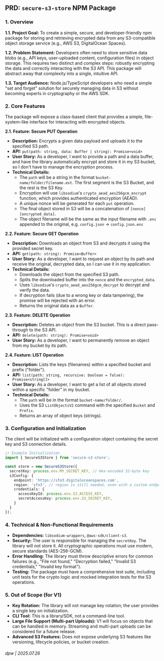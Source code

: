 ## PRD: `secure-s3-store` NPM Package

### 1. Overview

**1.1. Project Goal:** To create a simple, secure, and developer-friendly npm package for storing and retrieving encrypted data from any S3-compatible object storage service (e.g., AWS S3, DigitalOcean Spaces).

**1.2. Problem Statement:** Developers often need to store sensitive data blobs (e.g., API keys, user-uploaded content, configuration files) in object storage. This requires two distinct and complex steps: robustly encrypting the data and correctly interacting with the S3 API. This package will abstract away that complexity into a single, intuitive API.

**1.3. Target Audience:** Node.js/TypeScript developers who need a simple "set and forget" solution for securely managing data in S3 without becoming experts in cryptography or the AWS SDK.

### 2. Core Features

The package will expose a class-based client that provides a simple, file-system-like interface for interacting with encrypted objects.

**2.1. Feature: Secure PUT Operation**

*   **Description:** Encrypts a given data payload and uploads it to the specified S3 path.
*   **API:** `put(path: string, data: Buffer | string): Promise<void>`
*   **User Story:** As a developer, I want to provide a path and a data buffer, and have the library automatically encrypt and store it in my S3 bucket, so I don't have to manage the encryption process.
*   **Technical Details:**
    *   The `path` will be a string in the format `bucket-name/folder/filename.ext`. The first segment is the S3 Bucket, and the rest is the S3 Key.
    *   Encryption will use `libsodium`'s `crypto_aead_aes256gcm_encrypt` function, which provides authenticated encryption (AEAD).
    *   A unique nonce will be generated for each `put` operation.
    *   The final object stored in S3 will be a concatenation of `[nonce][encrypted_data]`.
    *   The object filename will be the same as the input filename with `.enc` appended to the original, e.g. `config.json` -> `config.json.enc`

**2.2. Feature: Secure GET Operation**

*   **Description:** Downloads an object from S3 and decrypts it using the provided secret key.
*   **API:** `get(path: string): Promise<Buffer>`
*   **User Story:** As a developer, I want to request an object by its path and receive the original, decrypted data, so I can use it in my application.
*   **Technical Details:**
    *   Downloads the object from the specified S3 path.
    *   Splits the downloaded buffer into the `nonce` and the `encrypted_data`.
    *   Uses `libsodium`'s `crypto_aead_aes256gcm_decrypt` to decrypt and verify the data.
    *   If decryption fails (due to a wrong key or data tampering), the promise will be rejected with an error.
    *   Returns the original data as a `Buffer`.

**2.3. Feature: DELETE Operation**

*   **Description:** Deletes an object from the S3 bucket. This is a direct pass-through to the S3 API.
*   **API:** `delete(path: string): Promise<void>`
*   **User Story:** As a developer, I want to permanently remove an object from my bucket by its path.

**2.4. Feature: LIST Operation**

*   **Description:** Lists the keys (filenames) within a specified bucket and prefix ("folder").
*   **API:** `list(path: string, recursive: boolean = false): Promise<string[]>`
*   **User Story:** As a developer, I want to get a list of all objects stored within a specific "folder" in my bucket.
*   **Technical Details:**
    *   The `path` will be in the format `bucket-name/folder/`.
    *   Uses the S3 `ListObjectsV2` command with the specified `Bucket` and `Prefix`.
    *   Returns an array of object keys (strings).

### 3. Configuration and Initialization

The client will be initialized with a configuration object containing the secret key and S3 connection details.

```typescript
// Example Initialization
import { SecureS3Store } from 'secure-s3-store';

const store = new SecureS3Store({
  secretKey: process.env.MY_SECRET_KEY, // Hex-encoded 32-byte key
  s3Config: {
    endpoint: 'https://sfo3.digitaloceanspaces.com',
    region: 'sfo3', // region is still needed, even with a custom endpoint
    credentials: {
      accessKeyId: process.env.S3_ACCESS_KEY,
      secretAccessKey: process.env.S3_SECRET_KEY,
    }
  }
});
```

### 4. Technical & Non-Functional Requirements

*   **Dependencies:** `libsodium-wrappers`, `@aws-sdk/client-s3`.
*   **Security:** The user is responsible for managing the `secretKey`. The library will not store it. All cryptographic operations must use modern, secure standards (AES-256-GCM).
*   **Error Handling:** The library must throw descriptive errors for common failures (e.g., "File not found," "Decryption failed," "Invalid S3 credentials," "Invalid key format").
*   **Testing:** The package must have a comprehensive test suite, including unit tests for the crypto logic and mocked integration tests for the S3 operations.

### 5. Out of Scope (for V1)

*   **Key Rotation:** The library will not manage key rotation; the user provides a single key on initialization.
*   **CLI Tool:** This is a library/SDK, not a command-line tool.
*   **Large File Support (Multi-part Uploads):** V1 will focus on objects that can be handled in memory. Streaming and multi-part uploads can be considered for a future release.
*   **Advanced S3 Features:** Does not expose underlying S3 features like versioning, lifecycle policies, or bucket creation.

###### dpw | 2025.07.26
